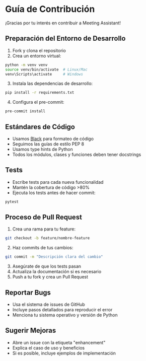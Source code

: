 # Guía de Contribución

¡Gracias por tu interés en contribuir a Meeting Assistant! 

## Preparación del Entorno de Desarrollo

1. Fork y clona el repositorio
2. Crea un entorno virtual:
```bash
python -m venv venv
source venv/bin/activate  # Linux/Mac
venv\Scripts\activate     # Windows
```
3. Instala las dependencias de desarrollo:
```bash
pip install -r requirements.txt
```
4. Configura el pre-commit:
```bash
pre-commit install
```

## Estándares de Código

- Usamos [Black](https://github.com/psf/black) para formateo de código
- Seguimos las guías de estilo PEP 8
- Usamos type hints de Python
- Todos los módulos, clases y funciones deben tener docstrings

## Tests

- Escribe tests para cada nueva funcionalidad
- Mantén la cobertura de código >80%
- Ejecuta los tests antes de hacer commit:
```bash
pytest
```

## Proceso de Pull Request

1. Crea una rama para tu feature:
```bash
git checkout -b feature/nombre-feature
```
2. Haz commits de tus cambios:
```bash
git commit -m "Descripción clara del cambio"
```
3. Asegúrate de que los tests pasan
4. Actualiza la documentación si es necesario
5. Push a tu fork y crea un Pull Request

## Reportar Bugs

- Usa el sistema de issues de GitHub
- Incluye pasos detallados para reproducir el error
- Menciona tu sistema operativo y versión de Python

## Sugerir Mejoras

- Abre un issue con la etiqueta "enhancement"
- Explica el caso de uso y beneficios
- Si es posible, incluye ejemplos de implementación 